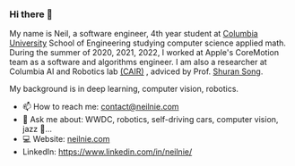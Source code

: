 ### Hi there 👋

My name is Neil, a software engineer, 4th year student at [Columbia University](https://www.engineering.columbia.edu/) School of Engineering studying computer science applied math. During the summer of 2020, 2021, 2022, I worked at Apple's CoreMotion team as a software and algorithms engineer. I am also a researcher at Columbia AI and Robotics lab [(CAIR)](https://cair.cs.columbia.edu/) , adviced by Prof. [Shuran Song](https://www.cs.columbia.edu/~shurans/index.html). 

My background is in deep learning, computer vision, robotics.

- 📫 How to reach me: contact@neilnie.com
- 💬 Ask me about: WWDC, robotics, self-driving cars, computer vision, jazz 🎷...
- 💻 Website: [neilnie.com](neilnie.com)
- LinkedIn: https://www.linkedin.com/in/neilnie/

<!--
**NeilNie/NeilNie** is a ✨ _special_ ✨ repository because its `README.md` (this file) appears on your GitHub profile.

Here are some ideas to get you started:

- 🔭 I’m currently working on ...
- 🌱 I’m currently learning ...
- 👯 I’m looking to collaborate on ...
- 🤔 I’m looking for help with ...
- 💬 Ask me about ...
- 📫 How to reach me: ...
- 😄 Pronouns: ...
- ⚡ Fun fact: ...
-->
